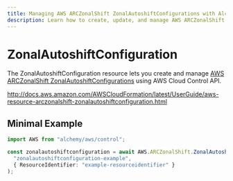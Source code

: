 ```yaml
---
title: Managing AWS ARCZonalShift ZonalAutoshiftConfigurations with Alchemy
description: Learn how to create, update, and manage AWS ARCZonalShift ZonalAutoshiftConfigurations using Alchemy Cloud Control.
---
```


# ZonalAutoshiftConfiguration

The ZonalAutoshiftConfiguration resource lets you create and manage [AWS ARCZonalShift ZonalAutoshiftConfigurations](https://docs.aws.amazon.com/arczonalshift/latest/userguide/) using AWS Cloud Control API.

http://docs.aws.amazon.com/AWSCloudFormation/latest/UserGuide/aws-resource-arczonalshift-zonalautoshiftconfiguration.html

## Minimal Example

```ts
import AWS from "alchemy/aws/control";

const zonalautoshiftconfiguration = await AWS.ARCZonalShift.ZonalAutoshiftConfiguration(
  "zonalautoshiftconfiguration-example",
  { ResourceIdentifier: "example-resourceidentifier" }
);
```


